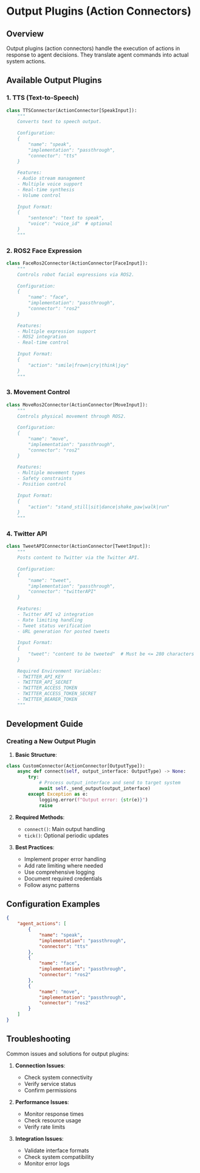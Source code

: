 # Output Plugins (Action Connectors)

## Overview
Output plugins (action connectors) handle the execution of actions in response to agent decisions. They translate agent commands into actual system actions.

## Available Output Plugins

### 1. TTS (Text-to-Speech)
```python
class TTSConnector(ActionConnector[SpeakInput]):
    """
    Converts text to speech output.
    
    Configuration:
    {
        "name": "speak",
        "implementation": "passthrough",
        "connector": "tts"
    }
    
    Features:
    - Audio stream management
    - Multiple voice support
    - Real-time synthesis
    - Volume control
    
    Input Format:
    {
        "sentence": "text to speak",
        "voice": "voice_id"  # optional
    }
    """
```

### 2. ROS2 Face Expression
```python
class FaceRos2Connector(ActionConnector[FaceInput]):
    """
    Controls robot facial expressions via ROS2.
    
    Configuration:
    {
        "name": "face",
        "implementation": "passthrough",
        "connector": "ros2"
    }
    
    Features:
    - Multiple expression support
    - ROS2 integration
    - Real-time control
    
    Input Format:
    {
        "action": "smile|frown|cry|think|joy"
    }
    """
```

### 3. Movement Control
```python
class MoveRos2Connector(ActionConnector[MoveInput]):
    """
    Controls physical movement through ROS2.
    
    Configuration:
    {
        "name": "move",
        "implementation": "passthrough",
        "connector": "ros2"
    }
    
    Features:
    - Multiple movement types
    - Safety constraints
    - Position control
    
    Input Format:
    {
        "action": "stand_still|sit|dance|shake_paw|walk|run"
    }
    """
```

### 4. Twitter API
```python
class TweetAPIConnector(ActionConnector[TweetInput]):
    """
    Posts content to Twitter via the Twitter API.
    
    Configuration:
    {
        "name": "tweet",
        "implementation": "passthrough",
        "connector": "twitterAPI"
    }
    
    Features:
    - Twitter API v2 integration
    - Rate limiting handling
    - Tweet status verification
    - URL generation for posted tweets
    
    Input Format:
    {
        "tweet": "content to be tweeted"  # Must be <= 280 characters
    }
    
    Required Environment Variables:
    - TWITTER_API_KEY
    - TWITTER_API_SECRET
    - TWITTER_ACCESS_TOKEN
    - TWITTER_ACCESS_TOKEN_SECRET
    - TWITTER_BEARER_TOKEN
    """
```

## Development Guide

### Creating a New Output Plugin

1. **Basic Structure**:
```python
class CustomConnector(ActionConnector[OutputType]):
    async def connect(self, output_interface: OutputType) -> None:
        try:
            # Process output_interface and send to target system
            await self._send_output(output_interface)
        except Exception as e:
            logging.error(f"Output error: {str(e)}")
            raise
```

2. **Required Methods**:
   - `connect()`: Main output handling
   - `tick()`: Optional periodic updates

3. **Best Practices**:
   - Implement proper error handling
   - Add rate limiting where needed
   - Use comprehensive logging
   - Document required credentials
   - Follow async patterns

## Configuration Examples

```json
{
    "agent_actions": [
        {
            "name": "speak",
            "implementation": "passthrough",
            "connector": "tts"
        },
        {
            "name": "face",
            "implementation": "passthrough",
            "connector": "ros2"
        },
        {
            "name": "move",
            "implementation": "passthrough",
            "connector": "ros2"
        }
    ]
}
```

## Troubleshooting

Common issues and solutions for output plugins:
1. **Connection Issues**:
   - Check system connectivity
   - Verify service status
   - Confirm permissions

2. **Performance Issues**:
   - Monitor response times
   - Check resource usage
   - Verify rate limits

3. **Integration Issues**:
   - Validate interface formats
   - Check system compatibility
   - Monitor error logs 